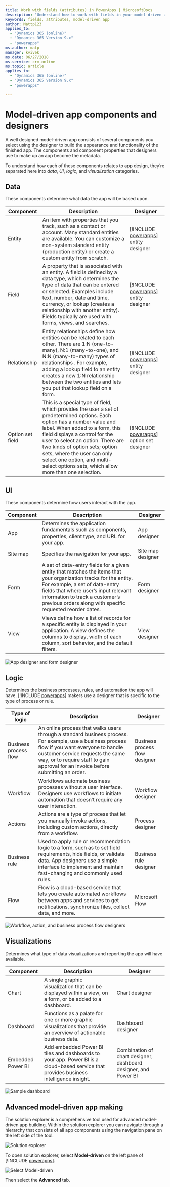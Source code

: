 ```yaml
---
title: Work with fields (attributes) in PowerApps | MicrosoftDocs
description: "Understand how to work with fields in your model-driven app"
Keywords: fields, attributes, model-driven app
author: Mattp123
applies_to: 
  - "Dynamics 365 (online)"
  - "Dynamics 365 Version 9.x"
  - "powerapps"
ms.author: matp
manager: kvivek
ms.date: 06/27/2018
ms.service: crm-online
ms.topic: article
applies_to: 
  - "Dynamics 365 (online)"
  - "Dynamics 365 Version 9.x"
  - "powerapps"

---
```

# Model-driven app components and designers
A well designed model-driven app consists of several components you select using the designer to build the appearance and functionality of the finished app. The components and component properties that designers use to make up an app become the metadata. 

To understand how each of these components relates to app design, they’re separated here into *data*, *UI*, *logic*, and *visualization* categories. 

## Data
These components determine what data the app will be based upon.


|Component  |Description  |Designer  |
|---------|---------|---------|
|Entity     |An item with properties that you track, such as a contact or account. Many standard entities are available. You can customize a non-system standard entity (production entity) or create a custom entity from scratch.     | [!INCLUDE [powerapps](../../includes/powerapps.md)] entity designer        |
|Field     | A property that is associated with an entity. A field is defined by a data type, which determines the type of data that can be entered or selected. Examples include text, number, date and time, currency, or lookup (creates a relationship with another entity). Fields typically are used with forms, views, and searches.        | [!INCLUDE [powerapps](../../includes/powerapps.md)] entity designer   |
|Relationship     | Entity relationships define how entities can be related to each other. There are 1:N (one-to-many), N:1 (many-to-one), and N:N (many-to-many) types of relationships . For example, adding a lookup field to an entity creates a new 1:N relationship between the two entities and lets you put that lookup field on a form.   | [!INCLUDE [powerapps](../../includes/powerapps.md)] entity designer        |
|Option set field     | This is a special type of field, which provides the user a set of predetermined options. Each option has a number value and label. When added to a form, this field displays a control for the user to select an option.  There are two kinds of option sets; option sets, where the user can only select one option, and multi-select options sets, which allow more than one selection.  | [!INCLUDE [powerapps](../../includes/powerapps.md)] option set designer     |

## UI
These components determine how users interact with the app. 

|Component  |Description  |Designer  |
|---------|---------|---------|
|App     | Determines the application fundamentals such as components, properties, client type, and URL for your app.      | App designer   |
|Site map     | Specifies the navigation for your app.        | Site map designer        |
|Form     | A set of data-entry fields for a given entity that matches the items that your organization tracks for the entity. For example, a set of data-entry fields that where user’s input relevant information to track a customer’s previous orders along with specific requested reorder dates.        | Form designer        |
|View     | Views define how a list of records for a specific entity is displayed in your application. A view defines the columns to display, width of each column, sort behavior, and the default filters.   |  View designer       |

![App designer and form designer](media/model-driven-app-overview/app-and-form-designers.png)

## Logic
Determines the business processes, rules, and automation the app will have. [!INCLUDE [powerapps](../../includes/powerapps.md)] makers use a designer that is specific to the type of process or rule. 


|Type of logic  |Description  |Designer  |
|---------|---------|---------|
|Business process flow     | An online process that walks users through a standard business process. For example, use a business process flow if you want everyone to handle customer service requests the same way, or to require staff to gain approval for an invoice before submitting an order.        | Business process flow designer        |
|Workflow     |  Workflows automate business processes without a user interface. Designers use workflows to initiate automation that doesn’t require any user interaction.       | Workflow designer        |
|Actions    |  Actions are a type of process that let you manually invoke actions, including custom actions, directly from a workflow.       |  Process designer       |
|Business rule     | Used to apply rule or recommendation logic to a form, such as to set field requirements, hide fields, or validate data. App designers use a simple interface to implement and maintain fast-changing and commonly used rules.         |  Business rule designer       |
|Flow     | Flow is a cloud-based service that lets you create automated workflows between apps and services to get notifications, synchronize files, collect data, and more.        | Microsoft Flow        |

![Workflow, action, and business process flow designers](media/model-driven-app-overview/designer-mash.png)

## Visualizations
Determines what type of data visualizations and reporting the app will have available.


|Component  |Description  |Designer  |
|---------|---------|---------|
|Chart     | A single graphic visualization  that can be displayed within a view, on a form, or be added to a dashboard.        | Chart designer        |
|Dashboard     | Functions as a palate for one or more graphic visualizations that provide an overview of actionable business data.        | Dashboard designer        |
|Embedded Power BI     | Add embedded Power BI tiles and dashboards to your app. Power BI is a cloud-based service that provides business intelligence insight.        |  Combination of chart designer, dashboard designer, and Power BI       |

![Sample dashboard](media/model-driven-app-overview/dashboard-designer.png)

## Advanced model-driven app making
The solution explorer is a comprehensive tool used for advanced model-driven app building. Within the solution explorer you can navigate through a hierarchy that consists of all app components using the navigation pane on the left side of the tool.

![Solution explorer](media/model-driven-app-overview/solutionexplorer-entitiescollapsed.png)

To open solution explorer, select **Model-driven** on the left pane of [!INCLUDE [powerapps](../../includes/powerapps.md)].

  ![Select Model-driven](media/model-driven-app-overview/app-type-picker-mod.png)

Then select the **Advanced** tab.
